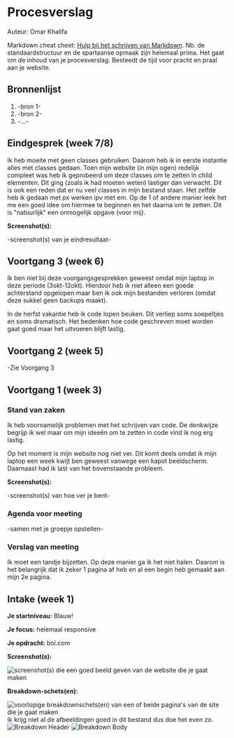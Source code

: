 # Procesverslag
Auteur: Omar Khalifa

Markdown cheat cheet: [Hulp bij het schrijven van Markdown](https://github.com/adam-p/markdown-here/wiki/Markdown-Cheatsheet). Nb. de standaardstructuur en de spartaanse opmaak zijn helemaal prima. Het gaat om de inhoud van je procesverslag. Besteedt de tijd voor pracht en praal aan je website.



## Bronnenlijst
1. -bron 1-
2. -bron 2-
3. -...-



## Eindgesprek (week 7/8)

Ik heb moeite met geen classes gebruiken. Daarom heb ik in eerste instantie alles met classes gedaan. Toen mijn website (in mijn ogen) redelijk compleet was heb ik geprobeerd om deze classes om te zetten in child elementen. Dit ging (zoals ik had moeten weten) lastiger dan verwacht. Dit is ook een reden dat er nu veel classes in mijn bestand staan.
Het zelfde heb ik gedaan met px werken ipv met em. Op de 1 of andere manier leek het me een goed idee om hiermee te beginnen en het daarna om te zetten. Dit is "natuurlijk" een onmogelijk opgave (voor mij).

**Screenshot(s):**

-screenshot(s) van je eindresultaat-



## Voortgang 3 (week 6)

Ik ben niet bij deze voorgangsgesprekken geweest omdat mijn laptop in deze periode (3okt-12okt).
Hierdoor heb ik niet alleen een goede achterstand opgelopen maar ben ik ook mijn bestanden verloren (omdat deze sukkel geen backups maakt).

In de herfst vakantie heb ik code lopen beuken. Dit verliep soms soepeltjes en soms dramatisch. Het bedenken hoe code geschreven moet worden gaat goed maar het uitvoeren blijft lastig.



## Voortgang 2 (week 5)

-Zie Voorgang 3


## Voortgang 1 (week 3)

### Stand van zaken

Ik heb voornamelijk problemen met het schrijven van code. De denkwijze begrijp ik wel maar om mijn ideeën om te zetten in code vind ik nog erg lastig.

Op het moment is mijn website nog niet ver. Dit komt deels omdat ik mijn laptop een week kwijt ben geweest vanwege een kapot beeldscherm. Daarnaast had ik last van het bovenstaande probleem.

**Screenshot(s):**

-screenshot(s) van hoe ver je bent-

### Agenda voor meeting

-samen met je groepje opstellen-

### Verslag van meeting

Ik moet een tandje bijzetten. Op deze manier ga ik het niet halen. Daarom is het belangrijk dat ik zeker 1 pagina af heb en al een begin heb gemaakt aan mijn 2e pagina.



## Intake (week 1)

**Je startniveau:** Blauw!

**Je focus:** helemaal responsive

**Je opdracht:** bol.com

**Screenshot(s):**

![screenshot(s) die een goed beeld geven van de website die je gaat maken](images/BolPuntCom.png)

**Breakdown-schets(en):**

![voorlopige breakdownschets(en) van een of beide pagina's van de site die je gaat maken](images/BolPuntCom_BreakdownSchets1.png)
Ik krijg niet al de afbeeldingen goed in dit bestand dus doe het even zo.
![Breakdown Header](Images/Breakdown.png)
![Breakdown Body](Images/Breakdown1.png)

